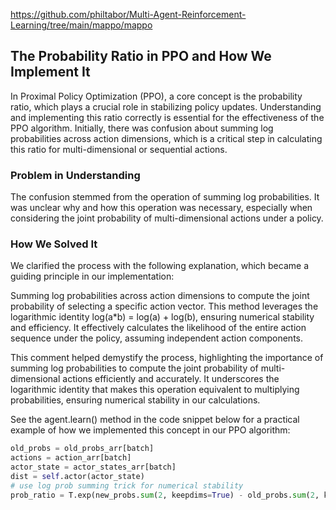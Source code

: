 https://github.com/philtabor/Multi-Agent-Reinforcement-Learning/tree/main/mappo/mappo

## The Probability Ratio in PPO and How We Implement It

In Proximal Policy Optimization (PPO), a core concept is the probability ratio, which plays a crucial role in stabilizing policy updates. Understanding and implementing this ratio correctly is essential for the effectiveness of the PPO algorithm. Initially, there was confusion about summing log probabilities across action dimensions, which is a critical step in calculating this ratio for multi-dimensional or sequential actions.

### Problem in Understanding

The confusion stemmed from the operation of summing log probabilities. It was unclear why and how this operation was necessary, especially when considering the joint probability of multi-dimensional actions under a policy.

### How We Solved It

We clarified the process with the following explanation, which became a guiding principle in our implementation:

Summing log probabilities across action dimensions to compute the joint probability of selecting a specific action vector.
This method leverages the logarithmic identity log(a*b) = log(a) + log(b), ensuring numerical stability and efficiency.
It effectively calculates the likelihood of the entire action sequence under the policy, assuming independent action components.


This comment helped demystify the process, highlighting the importance of summing log probabilities to compute the joint probability of multi-dimensional actions efficiently and accurately. It underscores the logarithmic identity that makes this operation equivalent to multiplying probabilities, ensuring numerical stability in our calculations.

See the agent.learn() method in the code snippet below for a practical example of how we implemented this concept in our PPO algorithm:

```python
old_probs = old_probs_arr[batch]
actions = action_arr[batch]
actor_state = actor_states_arr[batch]
dist = self.actor(actor_state)           
# use log prob summing trick for numerical stability
prob_ratio = T.exp(new_probs.sum(2, keepdims=True) - old_probs.sum(2, keepdim=True))
```
